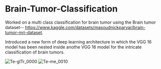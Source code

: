 
# Brain-Tumor-Classification
 
Worked on a multi class classification for brain tumor using the Brain tumor dataset-- https://www.kaggle.com/datasets/masoudnickparvar/brain-tumor-mri-dataset. 

Introduced a new form of deep learning architecture in which the VGG 16 model has been nested inside anothe VGG 16 model for the intricate classification of brain tumors. 

![Te-glTr_0000](https://github.com/parththirwani/Brain-Tumor-Classification/assets/124462644/ad51015f-c3c1-441f-be18-73fb11a3be63)
![Te-me_0010](https://github.com/parththirwani/Brain-Tumor-Classification/assets/124462644/f17fa860-3fff-42e3-8d34-73634a3359e1)
